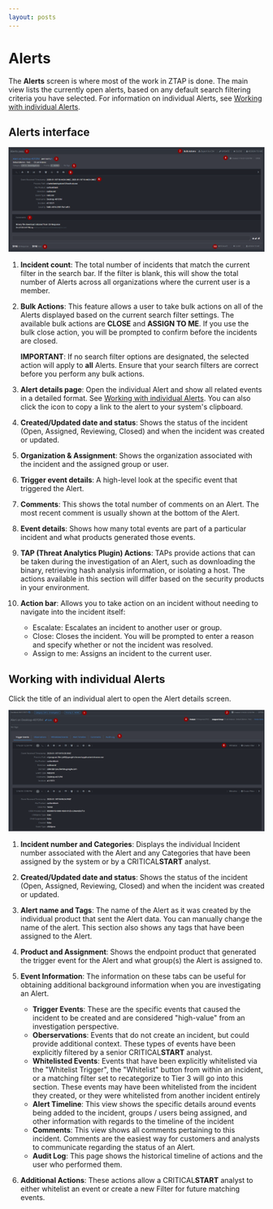 ```yaml
---
layout: posts
---
```


# Alerts

<!--- Adapted from ZTAP UI Overview on Confluence -->

The **Alerts** screen is where most of the work in ZTAP is done. The main view lists the currently open alerts, based on any default search filtering criteria you have selected. For information on individual Alerts, see [Working with individual Alerts](#working-with-individual-alerts).

## Alerts interface
![Alerts main screen](https://github.com/w-hudson/document_dev/blob/master/media/Alerts_1.png)

1. **Incident count**: The total number of incidents that match the current filter in the search bar. If the filter is blank, this will show the total number of Alerts across all organizations where the current user is a member.
2. **Bulk Actions**: This feature allows a user to take bulk actions on all of the Alerts displayed based on the current search filter settings. The available bulk actions are **CLOSE** and **ASSIGN TO ME**. If you use the bulk close action, you will be prompted to confirm before the incidents are closed.

   **IMPORTANT**: If no search filter options are designated, the selected action will apply to **all** Alerts. Ensure that your search filters are correct before you perform any bulk actions.
   
3. **Alert details page**: Open the individual Alert and show all related events in a detailed format. See [Working with individual Alerts](#working-with-individual-alerts). You can also click the icon to copy a link to the alert to your system's clipboard.
4. **Created/Updated date and status**: Shows the status of the incident (Open, Assigned, Reviewing, Closed) and when the incident was created or updated.
5. **Organization & Assignment**: Shows the organization associated with the incident and the assigned group or user.
6. **Trigger event details**: A high-level look at the specific event that triggered the Alert.
7. **Comments**: This shows the total number of comments on an Alert. The most recent comment is usually shown at the bottom of the Alert.  
8. **Event details**: Shows how many total events are part of a particular incident and what products generated those events.
9. **TAP (Threat Analytics Plugin) Actions**: TAPs provide actions that can be taken during the investigation of an Alert, such as downloading the binary, retrieving hash analysis information, or isolating a host. The actions available in this section will differ based on the security products in your environment.
10. **Action bar**: Allows you to take action on an incident without needing to navigate into the incident itself: 
    - Escalate: Escalates an incident to another user or group.
    - Close: Closes the incident. You will be prompted to enter a reason and specify whether or not the incident was resolved. 
    - Assign to me: Assigns an incident to the current user.

## Working with individual Alerts
Click the title of an individual alert to open the Alert details screen.   

![Alert_Details](https://github.com/w-hudson/document_dev/blob/master/media/Alert_Detail_1.png)

1. **Incident number and Categories**: Displays the individual Incident number associated with the Alert and any Categories that have been assigned by the system or by a CRITICAL**START** analyst.
2. **Created/Updated date and status**: Shows the status of the incident (Open, Assigned, Reviewing, Closed) and when the incident was created or updated.
3. **Alert name and Tags**: The name of the Alert as it was created by the individual product that sent the Alert data. You can  manually change the name of the alert. This section also shows any tags that have been assigned to the Alert. 
4. **Product and Assignment**: Shows the endpoint product that generated the trigger event for the Alert and what group(s) the Alert is assigned to.
5. **Event Information**: The information on these tabs can be useful for obtaining additional background information when you are investigating an Alert.
   
   - **Trigger Events**: These are the specific events that caused the incident to be created and are considered "high-value" from an investigation perspective.
   - **Oberservations**: Events that do not create an incident, but could provide additional context. These types of events have been explicitly filtered by a senior CRITICAL**START** analyst.
   - **Whitelisted Events**: Events that have been explicitly whitelisted via the "Whitelist Trigger", the "Whitelist" button from within an incident, or a matching filter set to recategorize to Tier 3 will go into this section. These events may have been whitelisted from the incident they created, or they were whitelisted from another incident entirely
   - **Alert Timeline**: This view shows the specific details around events being added to the incident, groups / users being assigned, and other information with regards to the timeline of the incident
   - **Comments**: This view shows all comments pertaining to this incident. Comments are the easiest way for customers and analysts to communicate regarding the status of an Alert.
   - **Audit Log**: This page shows the historical timeline of actions and the user who performed them.
   
6. **Additional Actions**: These actions allow a CRITICAL**START** analyst to either whitelist an event or create a new Filter for future matching events.
